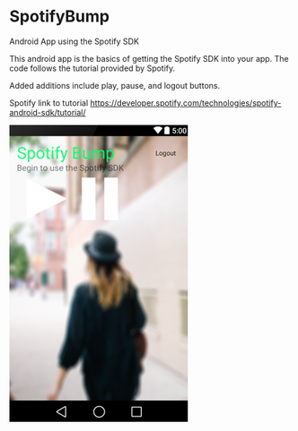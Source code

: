 # SpotifyBump
Android App using the Spotify SDK

This android app is the basics of getting the Spotify SDK into your app. The code follows the tutorial provided by Spotify.

Added additions include play, pause, and logout buttons. 

Spotify link to tutorial
https://developer.spotify.com/technologies/spotify-android-sdk/tutorial/

![Alt text](/screenshots/sb1.PNG?raw=true)
